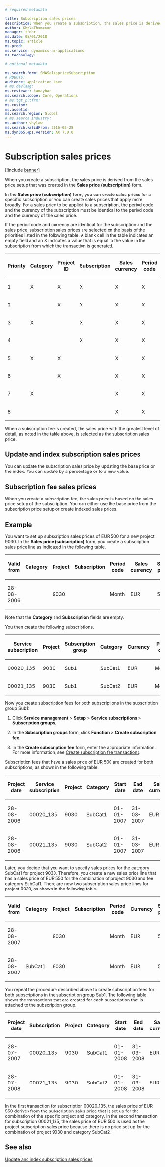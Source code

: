 ```yaml
---
# required metadata

title: Subscription sales prices  
description: When you create a subscription, the sales price is derived from the sales price setup that was created in the Sales price (subscription) form.
author: ShylaThompson
manager: tfehr
ms.date: 05/01/2018
ms.topic: article
ms.prod: 
ms.service: dynamics-ax-applications
ms.technology: 

# optional metadata

ms.search.form: SMASalespriceSubscription
# ROBOTS: 
audience: Application User
# ms.devlang: 
ms.reviewer: kamaybac
ms.search.scope: Core, Operations
# ms.tgt_pltfrm: 
ms.custom: 
ms.assetid: 
ms.search.region: Global
# ms.search.industry: 
ms.author: shylaw
ms.search.validFrom: 2016-02-28
ms.dyn365.ops.version: AX 7.0.0
---
```


# Subscription sales prices   

[!include [banner](../includes/banner.md)]


When you create a subscription, the sales price is derived from the sales price setup that was created in the **Sales price (subscription)** form.

In the **Sales price (subscription)** form, you can create sales prices for a specific subscription or you can create sales prices that apply more broadly. For a sales price to be applied to a subscription, the period code and the currency of the subscription must be identical to the period code and the currency of the sales price.

If the period code and currency are identical for the subscription and the sales price, subscription sales prices are selected on the basis of the priorities listed in the following table. A blank cell in the table indicates an empty field and an X indicates a value that is equal to the value in the subscription from which the transaction is generated.

<table style="width:100%;">
<colgroup>
<col style="width: 16%" />
<col style="width: 16%" />
<col style="width: 16%" />
<col style="width: 16%" />
<col style="width: 16%" />
<col style="width: 16%" />
</colgroup>
<thead>
<tr class="header">
<th><p>Priority</p></th>
<th><p><strong>Category</strong></p></th>
<th><p><strong>Project ID</strong></p></th>
<th><p><strong>Subscription</strong></p></th>
<th><p><strong>Sales currency</strong></p></th>
<th><p><strong>Period code</strong></p></th>
</tr>
</thead>
<tbody>
<tr class="odd">
<td><p>1</p></td>
<td><p>X</p></td>
<td><p>X</p></td>
<td><p>X</p></td>
<td><p>X</p></td>
<td><p>X</p></td>
</tr>
<tr class="even">
<td><p>2</p></td>
<td><p></p></td>
<td><p>X</p></td>
<td><p>X</p></td>
<td><p>X</p></td>
<td><p>X</p></td>
</tr>
<tr class="odd">
<td><p>3</p></td>
<td><p>X</p></td>
<td><p></p></td>
<td><p>X</p></td>
<td><p>X</p></td>
<td><p>X</p></td>
</tr>
<tr class="even">
<td><p>4</p></td>
<td><p></p></td>
<td><p></p></td>
<td><p>X</p></td>
<td><p>X</p></td>
<td><p>X</p></td>
</tr>
<tr class="odd">
<td><p>5</p></td>
<td><p>X</p></td>
<td><p>X</p></td>
<td><p></p></td>
<td><p>X</p></td>
<td><p>X</p></td>
</tr>
<tr class="even">
<td><p>6</p></td>
<td><p></p></td>
<td><p>X</p></td>
<td><p></p></td>
<td><p>X</p></td>
<td><p>X</p></td>
</tr>
<tr class="odd">
<td><p>7</p></td>
<td><p>X</p></td>
<td><p></p></td>
<td><p></p></td>
<td><p>X</p></td>
<td><p>X</p></td>
</tr>
<tr class="even">
<td><p>8</p></td>
<td><p></p></td>
<td><p></p></td>
<td><p></p></td>
<td><p>X</p></td>
<td><p>X</p></td>
</tr>
</tbody>
</table>


When a subscription fee is created, the sales price with the greatest level of detail, as noted in the table above, is selected as the subscription sales price.

## Update and index subscription sales prices

You can update the subscription sales price by updating the base price or the index. You can update by a percentage or to a new value.

## Subscription fee sales prices

When you create a subscription fee, the sales price is based on the sales price setup of the subscription. You can either use the base price from the subscription price setup or create indexed sales prices.

## Example

You want to set up subscription sales prices of EUR 500 for a new project 9030. In the **Sales price (subscription)** form, you create a subscription sales price line as indicated in the following table.

<table style="width:100%;">
<colgroup>
<col style="width: 14%" />
<col style="width: 14%" />
<col style="width: 14%" />
<col style="width: 14%" />
<col style="width: 14%" />
<col style="width: 14%" />
<col style="width: 14%" />
</colgroup>
<thead>
<tr class="header">
<th><p>Valid from</p></th>
<th><p>Category</p></th>
<th><p>Project</p></th>
<th><p>Subscription</p></th>
<th><p>Period code</p></th>
<th><p>Sales currency</p></th>
<th><p>Sales price</p></th>
</tr>
</thead>
<tbody>
<tr class="odd">
<td><p>28-08-2006</p></td>
<td></td>
<td><p>9030</p></td>
<td></td>
<td><p>Month</p></td>
<td><p>EUR</p></td>
<td><p>500</p></td>
</tr>
</tbody>
</table>


Note that the **Category** and **Subscription** fields are empty.

You then create the following subscriptions.

<table style="width:100%;">
<colgroup>
<col style="width: 16%" />
<col style="width: 16%" />
<col style="width: 16%" />
<col style="width: 16%" />
<col style="width: 16%" />
<col style="width: 16%" />
</colgroup>
<thead>
<tr class="header">
<th><p>Service subscription</p></th>
<th><p>Project</p></th>
<th><p>Subscription group</p></th>
<th><p>Category</p></th>
<th><p>Currency</p></th>
<th><p>Period code</p></th>
</tr>
</thead>
<tbody>
<tr class="odd">
<td><p>00020_135</p></td>
<td><p>9030</p></td>
<td><p>Sub1</p></td>
<td><p>SubCat1</p></td>
<td><p>EUR</p></td>
<td><p>Monthly</p></td>
</tr>
<tr class="even">
<td><p>00021_135</p></td>
<td><p>9030</p></td>
<td><p>Sub1</p></td>
<td><p>SubCat2</p></td>
<td><p>EUR</p></td>
<td><p>Monthly</p></td>
</tr>
</tbody>
</table>


Now you create subscription fees for both subscriptions in the subscription group Sub1:

1.  Click **Service management** \> **Setup** \> **Service subscriptions** \> **Subscription groups**.

2.  In the **Subscription groups** form, click **Function** \> **Create subscription fee**.

3.  In the **Create subscription fee** form, enter the appropriate information. For more information, see [Create subscription fee transactions](create-subscription-fee-transactions.md).

Subscription fees that have a sales price of EUR 500 are created for both subscriptions, as shown in the following table.

<table>
<colgroup>
<col style="width: 12%" />
<col style="width: 12%" />
<col style="width: 12%" />
<col style="width: 12%" />
<col style="width: 12%" />
<col style="width: 12%" />
<col style="width: 12%" />
<col style="width: 12%" />
</colgroup>
<thead>
<tr class="header">
<th><p>Project date</p></th>
<th><p>Service subscription</p></th>
<th><p>Project</p></th>
<th><p>Category</p></th>
<th><p>Start date</p></th>
<th><p>End date</p></th>
<th><p>Sales currency</p></th>
<th><p>Sales price</p></th>
</tr>
</thead>
<tbody>
<tr class="odd">
<td><p>28-08-2006</p></td>
<td><p>00020_135</p></td>
<td><p>9030</p></td>
<td><p>SubCat1</p></td>
<td><p>01-01-2007</p></td>
<td><p>31-03-2007</p></td>
<td><p>EUR</p></td>
<td><p>500</p></td>
</tr>
<tr class="even">
<td><p>28-08-2006</p></td>
<td><p>00021_135</p></td>
<td><p>9030</p></td>
<td><p>SubCat2</p></td>
<td><p>01-01-2007</p></td>
<td><p>31-03-2007</p></td>
<td><p>EUR</p></td>
<td><p>500</p></td>
</tr>
</tbody>
</table>


Later, you decide that you want to specify sales prices for the category SubCat1 for project 9030. Therefore, you create a new sales price line that has a sales price of EUR 550 for the combination of project 9030 and fee category SubCat1. There are now two subscription sales price lines for project 9030, as shown in the following table.

<table style="width:100%;">
<colgroup>
<col style="width: 14%" />
<col style="width: 14%" />
<col style="width: 14%" />
<col style="width: 14%" />
<col style="width: 14%" />
<col style="width: 14%" />
<col style="width: 14%" />
</colgroup>
<thead>
<tr class="header">
<th><p>Valid from</p></th>
<th><p>Category</p></th>
<th><p>Project</p></th>
<th><p>Subscription</p></th>
<th><p>Period code</p></th>
<th><p>Currency</p></th>
<th><p>Sales price</p></th>
</tr>
</thead>
<tbody>
<tr class="odd">
<td><p>28-08-2007</p></td>
<td></td>
<td><p>9030</p></td>
<td></td>
<td><p>Month</p></td>
<td><p>EUR</p></td>
<td><p>500</p></td>
</tr>
<tr class="even">
<td><p>28-08-2007</p></td>
<td><p>SubCat1</p></td>
<td><p>9030</p></td>
<td></td>
<td><p>Month</p></td>
<td><p>EUR</p></td>
<td><p>550</p></td>
</tr>
</tbody>
</table>


You repeat the procedure described above to create subscription fees for both subscriptions in the subscription group Sub1. The following table shows the transactions that are created for each subscription that is attached to the subscription group.

<table>
<colgroup>
<col style="width: 12%" />
<col style="width: 12%" />
<col style="width: 12%" />
<col style="width: 12%" />
<col style="width: 12%" />
<col style="width: 12%" />
<col style="width: 12%" />
<col style="width: 12%" />
</colgroup>
<thead>
<tr class="header">
<th><p>Project date</p></th>
<th><p>Subscription</p></th>
<th><p>Project</p></th>
<th><p>Category</p></th>
<th><p>Start date</p></th>
<th><p>End date</p></th>
<th><p>Sales currency</p></th>
<th><p>Sales price</p></th>
</tr>
</thead>
<tbody>
<tr class="odd">
<td><p>28-07-2007</p></td>
<td><p>00020_135</p></td>
<td><p>9030</p></td>
<td><p>SubCat1</p></td>
<td><p>01-01-2008</p></td>
<td><p>31-03-2008</p></td>
<td><p>EUR</p></td>
<td><p>550</p></td>
</tr>
<tr class="even">
<td><p>28-07-2008</p></td>
<td><p>00021_135</p></td>
<td><p>9030</p></td>
<td><p>SubCat2</p></td>
<td><p>01-01-2008</p></td>
<td><p>31-03-2008</p></td>
<td><p>EUR</p></td>
<td><p>500</p></td>
</tr>
</tbody>
</table>


In the first transaction for subscription 00020\_135, the sales price of EUR 550 derives from the subscription sales price that is set up for the combination of the specific project and category. In the second transaction for subscription 00021\_135, the sales price of EUR 500 is used as the project subscription sales price because there is no price set up for the combination of project 9030 and category SubCat2.

## See also

[Update and index subscription sales prices](update-and-index-subscription-sales-prices.md)

  


